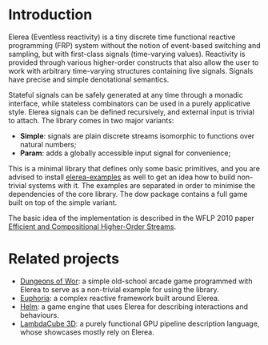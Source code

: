 # Introduction

Elerea (Eventless reactivity) is a tiny discrete time functional
reactive programming (FRP) system without the notion of event-based
switching and sampling, but with first-class signals (time-varying
values).  Reactivity is provided through various higher-order
constructs that also allow the user to work with arbitrary
time-varying structures containing live signals.  Signals have precise
and simple denotational semantics.

Stateful signals can be safely generated at any time through a monadic
interface, while stateless combinators can be used in a purely
applicative style.  Elerea signals can be defined recursively, and
external input is trivial to attach.  The library comes in two major
variants:

* **Simple**: signals are plain discrete streams isomorphic to
    functions over natural numbers;
* **Param**: adds a globally accessible input signal for convenience;

This is a minimal library that defines only some basic primitives, and
you are advised to install
[elerea-examples](https://github.com/cobbpg/elerea-examples) as well
to get an idea how to build non-trivial systems with it. The examples
are separated in order to minimise the dependencies of the core
library. The dow package contains a full game built on top of the
simple variant.

The basic idea of the implementation is described in the WFLP 2010
paper [Efficient and Compositional Higher-Order
Streams](http://sgate.emt.bme.hu/documents/patai/publications/PataiWFLP2010.pdf).

# Related projects

* [Dungeons of Wor](https://github.com/cobbpg/dow): a simple old-school
  arcade game programmed with Elerea to serve as a non-trivial example
  for using the library.
* [Euphoria](https://github.com/tsurucapital/euphoria): a complex
  reactive framework built around Elerea.
* [Helm](https://github.com/z0w0/helm): a game engine that uses Elerea
  for describing interactions and behaviours.
* [LambdaCube 3D](https://github.com/csabahruska/lc-dsl): a purely
  functional GPU pipeline description language, whose showcases mostly
  rely on Elerea.
